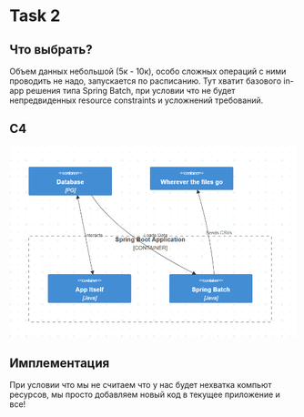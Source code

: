 # Task 2

## Что выбрать?

Объем данных небольшой (5к - 10к), особо сложных операций с ними проводить не надо, запускается по расписанию.
Тут хватит базового in-app решения типа Spring Batch, при условии что не будет непредвиденных resource constraints и усложнений требований.

## C4

![Diagram](diagram.png)

## Имплементация

При условии что мы не считаем что у нас будет нехватка компьют ресурсов, мы просто добавляем новый код в текущее приложение и все!

